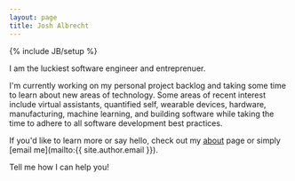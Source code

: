 ```yaml
---
layout: page
title: Josh Albrecht
---
```

{% include JB/setup %}

I am the luckiest software engineer and entreprenuer.

I'm currently working on my personal project backlog and taking some time to learn about new areas of technology. Some areas of recent interest include virtual assistants, quantified self, wearable devices, hardware, manufacturing, machine learning, and building software while taking the time to adhere to all software development best practices.

If you'd like to learn more or say hello, check out my [about](/about.html) page or simply [email me](mailto:{{ site.author.email }}).

Tell me how I can help you!
